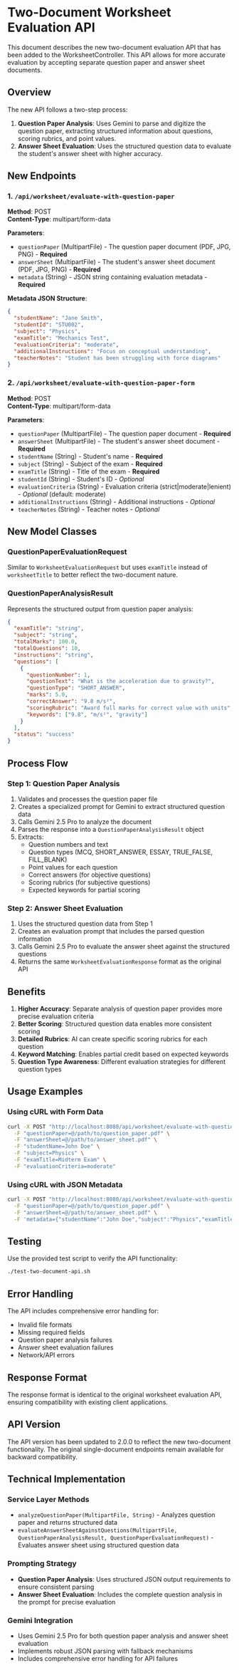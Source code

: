 # Two-Document Worksheet Evaluation API

This document describes the new two-document evaluation API that has been added to the WorksheetController. This API allows for more accurate evaluation by accepting separate question paper and answer sheet documents.

## Overview

The new API follows a two-step process:
1. **Question Paper Analysis**: Uses Gemini to parse and digitize the question paper, extracting structured information about questions, scoring rubrics, and point values.
2. **Answer Sheet Evaluation**: Uses the structured question data to evaluate the student's answer sheet with higher accuracy.

## New Endpoints

### 1. `/api/worksheet/evaluate-with-question-paper`

**Method**: POST  
**Content-Type**: multipart/form-data

**Parameters**:
- `questionPaper` (MultipartFile) - The question paper document (PDF, JPG, PNG) - **Required**
- `answerSheet` (MultipartFile) - The student's answer sheet document (PDF, JPG, PNG) - **Required**
- `metadata` (String) - JSON string containing evaluation metadata - **Required**

**Metadata JSON Structure**:
```json
{
  "studentName": "Jane Smith",
  "studentId": "STU002",
  "subject": "Physics",
  "examTitle": "Mechanics Test",
  "evaluationCriteria": "moderate",
  "additionalInstructions": "Focus on conceptual understanding",
  "teacherNotes": "Student has been struggling with force diagrams"
}
```

### 2. `/api/worksheet/evaluate-with-question-paper-form`

**Method**: POST  
**Content-Type**: multipart/form-data

**Parameters**:
- `questionPaper` (MultipartFile) - The question paper document - **Required**
- `answerSheet` (MultipartFile) - The student's answer sheet document - **Required**
- `studentName` (String) - Student's name - **Required**
- `subject` (String) - Subject of the exam - **Required**
- `examTitle` (String) - Title of the exam - **Required**
- `studentId` (String) - Student's ID - *Optional*
- `evaluationCriteria` (String) - Evaluation criteria (strict|moderate|lenient) - *Optional* (default: moderate)
- `additionalInstructions` (String) - Additional instructions - *Optional*
- `teacherNotes` (String) - Teacher notes - *Optional*

## New Model Classes

### QuestionPaperEvaluationRequest
Similar to `WorksheetEvaluationRequest` but uses `examTitle` instead of `worksheetTitle` to better reflect the two-document nature.

### QuestionPaperAnalysisResult
Represents the structured output from question paper analysis:
```json
{
  "examTitle": "string",
  "subject": "string",
  "totalMarks": 100.0,
  "totalQuestions": 10,
  "instructions": "string",
  "questions": [
    {
      "questionNumber": 1,
      "questionText": "What is the acceleration due to gravity?",
      "questionType": "SHORT_ANSWER",
      "marks": 5.0,
      "correctAnswer": "9.8 m/s²",
      "scoringRubric": "Award full marks for correct value with units",
      "keywords": ["9.8", "m/s²", "gravity"]
    }
  ],
  "status": "success"
}
```

## Process Flow

### Step 1: Question Paper Analysis
1. Validates and processes the question paper file
2. Creates a specialized prompt for Gemini to extract structured question data
3. Calls Gemini 2.5 Pro to analyze the document
4. Parses the response into a `QuestionPaperAnalysisResult` object
5. Extracts:
   - Question numbers and text
   - Question types (MCQ, SHORT_ANSWER, ESSAY, TRUE_FALSE, FILL_BLANK)
   - Point values for each question
   - Correct answers (for objective questions)
   - Scoring rubrics (for subjective questions)
   - Expected keywords for partial scoring

### Step 2: Answer Sheet Evaluation
1. Uses the structured question data from Step 1
2. Creates an evaluation prompt that includes the parsed question information
3. Calls Gemini 2.5 Pro to evaluate the answer sheet against the structured questions
4. Returns the same `WorksheetEvaluationResponse` format as the original API

## Benefits

1. **Higher Accuracy**: Separate analysis of question paper provides more precise evaluation criteria
2. **Better Scoring**: Structured question data enables more consistent scoring
3. **Detailed Rubrics**: AI can create specific scoring rubrics for each question
4. **Keyword Matching**: Enables partial credit based on expected keywords
5. **Question Type Awareness**: Different evaluation strategies for different question types

## Usage Examples

### Using cURL with Form Data
```bash
curl -X POST "http://localhost:8080/api/worksheet/evaluate-with-question-paper-form" \
  -F "questionPaper=@/path/to/question_paper.pdf" \
  -F "answerSheet=@/path/to/answer_sheet.pdf" \
  -F "studentName=John Doe" \
  -F "subject=Physics" \
  -F "examTitle=Midterm Exam" \
  -F "evaluationCriteria=moderate"
```

### Using cURL with JSON Metadata
```bash
curl -X POST "http://localhost:8080/api/worksheet/evaluate-with-question-paper" \
  -F "questionPaper=@/path/to/question_paper.pdf" \
  -F "answerSheet=@/path/to/answer_sheet.pdf" \
  -F 'metadata={"studentName":"John Doe","subject":"Physics","examTitle":"Midterm Exam","evaluationCriteria":"moderate"}'
```

## Testing

Use the provided test script to verify the API functionality:
```bash
./test-two-document-api.sh
```

## Error Handling

The API includes comprehensive error handling for:
- Invalid file formats
- Missing required fields
- Question paper analysis failures
- Answer sheet evaluation failures
- Network/API errors

## Response Format

The response format is identical to the original worksheet evaluation API, ensuring compatibility with existing client applications.

## API Version

The API version has been updated to 2.0.0 to reflect the new two-document functionality. The original single-document endpoints remain available for backward compatibility.

## Technical Implementation

### Service Layer Methods
- `analyzeQuestionPaper(MultipartFile, String)` - Analyzes question paper and returns structured data
- `evaluateAnswerSheetAgainstQuestions(MultipartFile, QuestionPaperAnalysisResult, QuestionPaperEvaluationRequest)` - Evaluates answer sheet using structured question data

### Prompting Strategy
- **Question Paper Analysis**: Uses structured JSON output requirements to ensure consistent parsing
- **Answer Sheet Evaluation**: Includes the complete question analysis in the prompt for precise evaluation

### Gemini Integration
- Uses Gemini 2.5 Pro for both question paper analysis and answer sheet evaluation
- Implements robust JSON parsing with fallback mechanisms
- Includes comprehensive error handling for API failures
